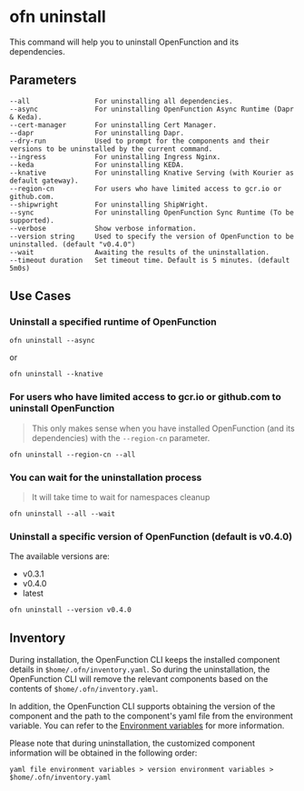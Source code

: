 # ofn uninstall

This command will help you to uninstall OpenFunction and its dependencies.

## Parameters

```shell
--all                For uninstalling all dependencies.
--async              For uninstalling OpenFunction Async Runtime (Dapr & Keda).
--cert-manager       For uninstalling Cert Manager.
--dapr               For uninstalling Dapr.
--dry-run            Used to prompt for the components and their versions to be uninstalled by the current command.
--ingress            For uninstalling Ingress Nginx.
--keda               For uninstalling KEDA.
--knative            For uninstalling Knative Serving (with Kourier as default gateway).
--region-cn          For users who have limited access to gcr.io or github.com.
--shipwright         For uninstalling ShipWright.
--sync               For uninstalling OpenFunction Sync Runtime (To be supported).
--verbose            Show verbose information.
--version string     Used to specify the version of OpenFunction to be uninstalled. (default "v0.4.0")
--wait               Awaiting the results of the uninstallation.
--timeout duration   Set timeout time. Default is 5 minutes. (default 5m0s)
```

## Use Cases

### Uninstall a specified runtime of OpenFunction

```shell
ofn uninstall --async
```

or

```shell
ofn uninstall --knative
```

### For users who have limited access to gcr.io or github.com to uninstall OpenFunction

> This only makes sense when you have installed OpenFunction (and its dependencies) with the `--region-cn` parameter.

```shell
ofn uninstall --region-cn --all
```

### You can wait for the uninstallation process

> It will take time to wait for namespaces cleanup

```shell
ofn uninstall --all --wait
```

### Uninstall a specific version of OpenFunction (default is v0.4.0)

The available versions are:
- v0.3.1
- v0.4.0
- latest

```shell
ofn uninstall --version v0.4.0
```

## Inventory

During installation, the OpenFunction CLI keeps the installed component details in `$home/.ofn/inventory.yaml`. So during the uninstallation, the OpenFunction CLI will remove the relevant components based on the contents of `$home/.ofn/inventory.yaml`.

In addition, the OpenFunction CLI supports obtaining the version of the component and the path to the component's yaml file from the environment variable. You can refer to the [Environment variables](install.md#environment-variables) for more information.

Please note that during uninstallation, the customized component information will be obtained in the following order:

```
yaml file environment variables > version environment variables > $home/.ofn/inventory.yaml
```

